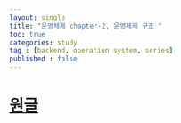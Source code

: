 ```yaml
---
layout: single
title: "운영체제 chapter-2, 운영체제 구조 "
toc: true
categories: study
tag : [backend, operation system, series]
published : false
---
```


# [원글](https://gangfunction.github.io/study/nineth2/)